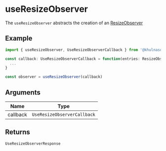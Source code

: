 # useResizeObserver
The `useResizeObserver` abstracts the creation of an [ResizeObserver](https://developer.mozilla.org/en-US/docs/Web/API/ResizeObserver/ResizeObserver) 

## Example
```typescript
import { useResizeObserver, UseResizeObserverCallback } from '@khulnasoft/vue-compositions'

const callback: UseResizeObserverCallback = function(entries: ResizeObserverEntry[]) {
  ...
}

const observer = useResizeObserver(callback)

```

## Arguments
| Name     | Type                        |
|----------|-----------------------------|
| callback | `UseResizeObserverCallback` |

## Returns
`UseResizeObserverResponse`
